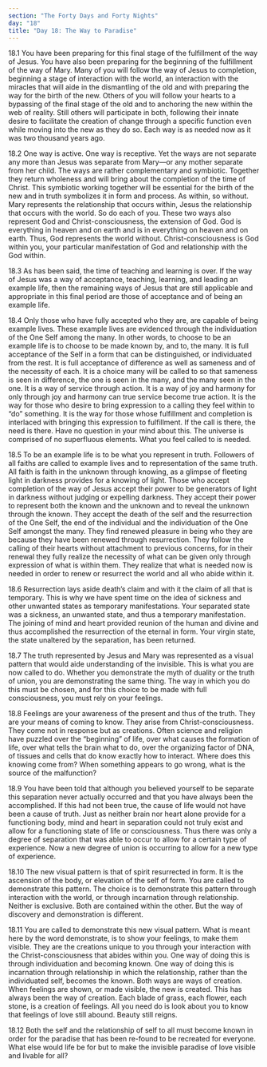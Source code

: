 ```yaml
---
section: "The Forty Days and Forty Nights"
day: "18"
title: "Day 18: The Way to Paradise"
---
```


18.1 You have been preparing for this final stage of the fulfillment of
the way of Jesus. You have also been preparing for the beginning of the
fulfillment of the way of Mary. Many of you will follow the way of Jesus
to completion, beginning a stage of interaction with the world, an
interaction with the miracles that will aide in the dismantling of the
old and with preparing the way for the birth of the new. Others of you
will follow your hearts to a bypassing of the final stage of the old and
to anchoring the new within the web of reality. Still others will
participate in both, following their innate desire to facilitate the
creation of change through a specific function even while moving into
the new as they do so. Each way is as needed now as it was two thousand
years ago.

18.2 One way is active. One way is receptive. Yet the ways are not
separate any more than Jesus was separate from Mary—or any mother
separate from her child. The ways are rather complementary and
symbiotic. Together they return wholeness and will bring about the
completion of the time of Christ. This symbiotic working together will
be essential for the birth of the new and in truth symbolizes it in form
and process. As within, so without. Mary represents the relationship
that occurs within, Jesus the relationship that occurs with the world.
So do each of you. These two ways also represent God and
Christ-consciousness, the extension of God. God is everything in heaven
and on earth and is in everything on heaven and on earth. Thus, God
represents the world without. Christ-consciousness is God within you,
your particular manifestation of God and relationship with the God
within.

18.3 As has been said, the time of teaching and learning is over. If the
way of Jesus was a way of acceptance, teaching, learning, and leading an
example life, then the remaining ways of Jesus that are still applicable
and appropriate in this final period are those of acceptance and of
being an example life.

18.4 Only those who have fully accepted who they are, are capable of
being example lives. These example lives are evidenced through the
individuation of the One Self among the many. In other words, to choose
to be an example life is to choose to be made known by, and to, the
many. It is full acceptance of the Self in a form that can be
distinguished, or individuated from the rest. It is full acceptance of
difference as well as sameness and of the necessity of each. It is a
choice many will be called to so that sameness is seen in difference,
the one is seen in the many, and the many seen in the one. It is a way
of service through action. It is a way of joy and harmony for only
through joy and harmony can true service become true action. It is the
way for those who desire to bring expression to a calling they feel
within to “do” something. It is the way for those whose fulfillment and
completion is interlaced with bringing this expression to fulfillment.
If the call is there, the need is there. Have no question in your mind
about this. The universe is comprised of no superfluous elements. What
you feel called to is needed.

18.5 To be an example life is to be what you represent in truth.
Followers of all faiths are called to example lives and to
representation of the same truth. All faith is faith in the unknown
through knowing, as a glimpse of fleeting light in darkness provides for
a knowing of light. Those who accept completion of the way of Jesus
accept their power to be generators of light in darkness without judging
or expelling darkness. They accept their power to represent both the
known and the unknown and to reveal the unknown through the known. They
accept the death of the self and the resurrection of the One Self, the
end of the individual and the individuation of the One Self amongst the
many. They find renewed pleasure in being who they are because they have
been renewed through resurrection. They follow the calling of their
hearts without attachment to previous concerns, for in their renewal
they fully realize the necessity of what can be given only through
expression of what is within them. They realize that what is needed now
is needed in order to renew or resurrect the world and all who abide
within it.

18.6 Resurrection lays aside death’s claim and with it the claim of all
that is temporary. This is why we have spent time on the idea of
sickness and other unwanted states as temporary manifestations. Your
separated state was a sickness, an unwanted state, and thus a temporary
manifestation. The joining of mind and heart provided reunion of the
human and divine and thus accomplished the resurrection of the eternal
in form. Your virgin state, the state unaltered by the separation, has
been returned.

18.7 The truth represented by Jesus and Mary was represented as a visual
pattern that would aide understanding of the invisible. This is what you
are now called to do. Whether you demonstrate the myth of duality or the
truth of union, you are demonstrating the same thing. The way in which
you do this must be chosen, and for this choice to be made with full
consciousness, you must rely on your feelings.

18.8 Feelings are your awareness of the present and thus of the truth.
They are your means of coming to know. They arise from
Christ-consciousness. They come not in response but as creations. Often
science and religion have puzzled over the “beginning” of life, over
what causes the formation of life, over what tells the brain what to do,
over the organizing factor of DNA, of tissues and cells that do know
exactly how to interact. Where does this knowing come from? When
something appears to go wrong, what is the source of the malfunction?

18.9 You have been told that although you believed yourself to be
separate this separation never actually occurred and that you have
always been the accomplished. If this had not been true, the cause of
life would not have been a cause of truth. Just as neither brain nor
heart alone provide for a functioning body, mind and heart in separation
could not truly exist and allow for a functioning state of life or
consciousness. Thus there was only a degree of separation that was able
to occur to allow for a certain type of experience. Now a new degree of
union is occurring to allow for a new type of experience.

18.10 The new visual pattern is that of spirit resurrected in form. It
is the ascension of the body, or elevation of the self of form. You are
called to demonstrate this pattern. The choice is to demonstrate this
pattern through interaction with the world, or through incarnation
through relationship. Neither is exclusive. Both are contained within
the other. But the way of discovery and demonstration is different.

18.11 You are called to demonstrate this new visual pattern. What is
meant here by the word demonstrate, is to show your feelings, to make
them visible. They are the creations unique to you through your
interaction with the Christ-consciousness that abides within you. One
way of doing this is through individuation and becoming known. One way
of doing this is incarnation through relationship in which the
relationship, rather than the individuated self, becomes the known. Both
ways are ways of creation. When feelings are shown, or made visible, the
new is created. This has always been the way of creation. Each blade of
grass, each flower, each stone, is a creation of feelings. All you need
do is look about you to know that feelings of love still abound. Beauty
still reigns.

18.12 Both the self and the relationship of self to all must become
known in order for the paradise that has been re-found to be recreated
for everyone. What else would life be for but to make the invisible
paradise of love visible and livable for all?

